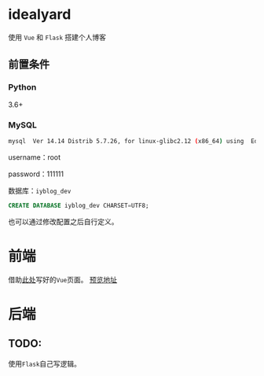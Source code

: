 # idealyard

使用 `Vue` 和 `Flask` 搭建个人博客
## 前置条件
### Python

3.6+

### MySQL

```bash
mysql  Ver 14.14 Distrib 5.7.26, for linux-glibc2.12 (x86_64) using  EditLine wrapper
```
username：root

password：111111

数据库：`iyblog_dev`
```sql
CREATE DATABASE iyblog_dev CHARSET=UTF8;
```

也可以通过修改配置之后自行定义。
# 前端

借助[此处](https://github.com/shimh-develop/blog-vue-springboot)写好的`Vue`页面。
[预览地址](http://shiminghui.top:8000/)

# 后端
## TODO:

使用`Flask`自己写逻辑。
